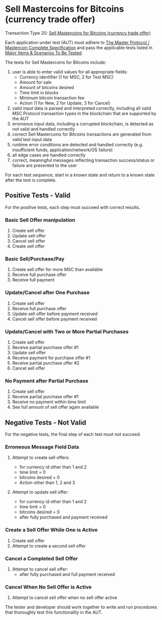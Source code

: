 # Sell Mastercoins for Bitcoins (currency trade offer)

Transaction Type 20: [Sell Mastercoins for Bitcoins (currency trade offer)](https://github.com/mastercoin-MSC/spec#sell-mastercoins-for-bitcoins)

Each application under test (AUT) must adhere to [The Master Protocol / Mastercoin Complete Specification](https://github.com/mastercoin-MSC/spec/blob/master/README.md) and pass the applicable tests listed in [Major Items & Scenarios To Be Tested](https://github.com/marv-engine/QA/blob/master/MastercoinDistributedExchangeTestPlan.md#major-items--scenarios-to-be-tested).

The tests for Sell Mastercoins for Bitcoins include:

1. user is able to enter valid values for all appropriate fields:
    * Currency identifier (1 for MSC, 2 for Test MSC)
    * Amount for sale
    * Amount of bitcoins desired
    * Time limit in blocks
    * Minimum bitcoin transaction fee
    * Action (1 for New, 2 for Update, 3 for Cancel)
1. valid input data is parsed and interpreted correctly, including all valid MSC Protocol transaction types in the blockchain that are supported by the AUT
1. erroneous input data, including a corrupted blockchain, is detected as not valid and handled correctly
1. correct Sell Mastercoins for Bitcoins transactions are generated from valid test input data
1. runtime error conditions are detected and handled correctly (e.g. insufficient funds, application/network/OS failure)
1. all edge cases are handled correctly
1. correct, meaningful messages reflecting transaction success/status or failure are presented to the user

For each test sequence, start in a known state and return to a known state after the test is complete.

## Positive Tests - Valid
For the positive tests, each step must succeed with correct results. 
### Basic Sell Offer manipulation
1. Create sell offer
1. Update sell offer
1. Cancel sell offer
1. Create sell offer

### Basic Sell/Purchase/Pay
1. Create sell offer for more MSC than available
1. Receive full purchase offer
1. Receive full payment

### Update/Cancel after One Purchase
1. Create sell offer
1. Receive full purchase offer
1. Update sell offer before payment received
1. Cancel sell offer before payment received

### Update/Cancel with Two or More Partial Purchases
1. Create sell offer
1. Receive partial purchase offer #1
1. Update sell offer
1. Receive payment for purchase offer #1
1. Receive partial purchase offer #2
1. Cancel sell offer

### No Payment after Partial Purchase
1. Create sell offer
1. Receive partial purchase offer #1
1. Receive no payment within time limit
1. See full amount of sell offer again available


## Negative Tests - Not Valid
For the negative tests, the final step of each test must not succeed.

### Erroneous Message Field Data
1. Attempt to create sell offers:
    * for currency id other than 1 and 2
    * time limit = 0
    * bitcoins desired = 0
    * Action other than 1, 2 and 3

1. Attempt to update sell offer: 
    * for currency id other than 1 and 2
    * time limit = 0
    * bitcoins desired = 0
    * after fully purchased and payment received

### Create a Sell Offer While One is Active
1. Create sell offer
1. Attempt to create a second sell offer

### Cancel a Completed Sell Offer
1. Attempt to cancel sell offer:
    * after fully purchased and full payment received

### Cancel When No Sell Offer is Active
1. Attempt to cancel sell offer when no sell offer active

The tester and developer should work together to write and run procedures that thoroughly test this functionality in the AUT.


